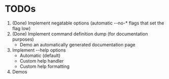 # TODOs 

1. (Done) Implement negatable options (automatic --no-* flags that set the flag low)
2. (Done) Implement command definition dump (for documentation purposes)
   - Demo an automatically generated documentation page
3. Implement --help options
   - Automatic (default)
   - Custom help handler
   - Custom help formatting
4. Demos
